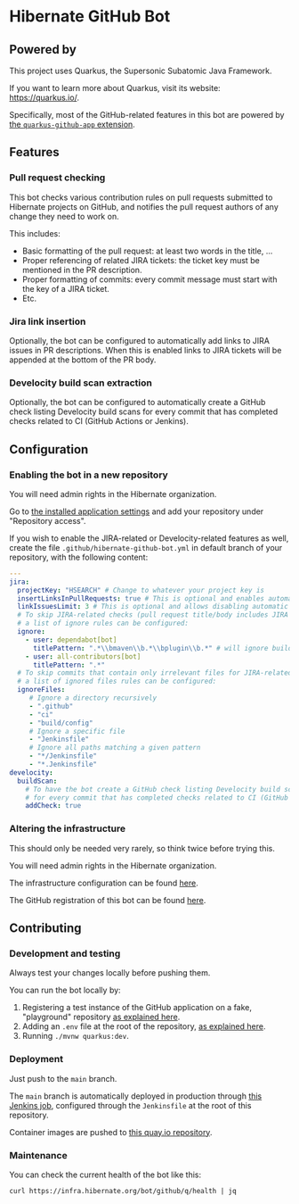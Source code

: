 # Hibernate GitHub Bot

## Powered by

This project uses Quarkus, the Supersonic Subatomic Java Framework.

If you want to learn more about Quarkus, visit its website: https://quarkus.io/.

Specifically, most of the GitHub-related features in this bot are powered by
[the `quarkus-github-app` extension](https://github.com/quarkiverse/quarkus-github-app). 

## Features

### Pull request checking

This bot checks various contribution rules on pull requests submitted to Hibernate projects on GitHub,
and notifies the pull request authors of any change they need to work on.

This includes:

* Basic formatting of the pull request: at least two words in the title, ...
* Proper referencing of related JIRA tickets: the ticket key must be mentioned in the PR description.
* Proper formatting of commits: every commit message must start with the key of a JIRA ticket.
* Etc.

### Jira link insertion

Optionally, the bot can be configured to automatically add links to JIRA issues in PR descriptions. When this is enabled
links to JIRA tickets will be appended at the bottom of the PR body.

### Develocity build scan extraction

Optionally, the bot can be configured to automatically create a GitHub check listing Develocity build scans
for every commit that has completed checks related to CI (GitHub Actions or Jenkins).

## Configuration

### Enabling the bot in a new repository

You will need admin rights in the Hibernate organization.

Go to [the installed application settings](https://github.com/organizations/hibernate/settings/installations/15390286)
and add your repository under "Repository access".

If you wish to enable the JIRA-related or Develocity-related features as well,
create the file `.github/hibernate-github-bot.yml` in default branch of your repository,
with the following content:

```yaml
---
jira:
  projectKey: "HSEARCH" # Change to whatever your project key is
  insertLinksInPullRequests: true # This is optional and enables automatically adding links to Jira issues found in a PR's commits to its description
  linkIssuesLimit: 3 # This is optional and allows disabling automatic issue links when more than the specified number of keys are found in a PR's commits (defaults to 3)
  # To skip JIRA-related checks (pull request title/body includes JIRA issue keys/links etc.),
  # a list of ignore rules can be configured:
  ignore:
    - user: dependabot[bot]
      titlePattern: ".*\\bmaven\\b.*\\bplugin\\b.*" # will ignore build dependency upgrades i.e. maven plugin version upgrades.
    - user: all-contributors[bot]
      titlePattern: ".*"
  # To skip commits that contain only irrelevant files for JIRA-related checks (commit includes JIRA issue key),
  # a list of ignored files rules can be configured:
  ignoreFiles:
     # Ignore a directory recursively
     - ".github"
     - "ci"
     - "build/config"
     # Ignore a specific file
     - "Jenkinsfile"
     # Ignore all paths matching a given pattern
     - "*/Jenkinsfile"
     - "*.Jenkinsfile"
develocity:
  buildScan:
    # To have the bot create a GitHub check listing Develocity build scans
    # for every commit that has completed checks related to CI (GitHub Actions or Jenkins)
    addCheck: true
```

### Altering the infrastructure

This should only be needed very rarely, so think twice before trying this.

You will need admin rights in the Hibernate organization.

The infrastructure configuration can be found [here](https://github.com/hibernate/ci.hibernate.org).

The GitHub registration of this bot can be found [here](https://github.com/organizations/hibernate/settings/apps/hibernate-github-bot).

## Contributing

### Development and testing

Always test your changes locally before pushing them.

You can run the bot locally by:

1. Registering a test instance of the GitHub application on a fake, "playground" repository
   [as explained here](https://quarkiverse.github.io/quarkiverse-docs/quarkus-github-app/dev/register-github-app.html).
2. Adding an `.env` file at the root of the repository,
   [as explained here](https://quarkiverse.github.io/quarkiverse-docs/quarkus-github-app/dev/create-github-app.html#_initialize_the_configuration).   
3. Running `./mvnw quarkus:dev`.

### Deployment

Just push to the `main` branch.

The `main` branch is automatically deployed in production through
[this Jenkins job](https://ci.hibernate.org/job/hibernate-github-bot/),
configured through the `Jenkinsfile` at the root of this repository.

Container images are pushed to [this quay.io repository](https://quay.io/repository/hibernate/hibernate-github-bot).

### Maintenance

You can check the current health of the bot like this:

```shell
curl https://infra.hibernate.org/bot/github/q/health | jq
```

